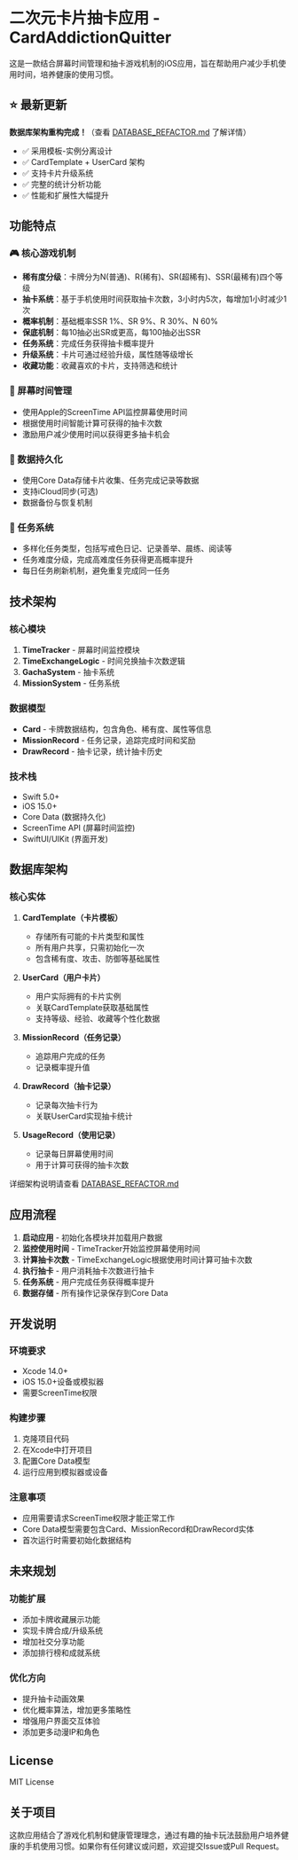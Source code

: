 # 二次元卡片抽卡应用 - CardAddictionQuitter

这是一款结合屏幕时间管理和抽卡游戏机制的iOS应用，旨在帮助用户减少手机使用时间，培养健康的使用习惯。

## ⭐ 最新更新

**数据库架构重构完成！**（查看 [DATABASE_REFACTOR.md](DATABASE_REFACTOR.md) 了解详情）
- ✅ 采用模板-实例分离设计
- ✅ CardTemplate + UserCard 架构
- ✅ 支持卡片升级系统
- ✅ 完整的统计分析功能
- ✅ 性能和扩展性大幅提升

## 功能特点

### 🎮 核心游戏机制
- **稀有度分级**：卡牌分为N(普通)、R(稀有)、SR(超稀有)、SSR(最稀有)四个等级
- **抽卡系统**：基于手机使用时间获取抽卡次数，3小时内5次，每增加1小时减少1次
- **概率机制**：基础概率SSR 1%、SR 9%、R 30%、N 60%
- **保底机制**：每10抽必出SR或更高，每100抽必出SSR
- **任务系统**：完成任务获得抽卡概率提升
- **升级系统**：卡片可通过经验升级，属性随等级增长
- **收藏功能**：收藏喜欢的卡片，支持筛选和统计

### 📱 屏幕时间管理
- 使用Apple的ScreenTime API监控屏幕使用时间
- 根据使用时间智能计算可获得的抽卡次数
- 激励用户减少使用时间以获得更多抽卡机会

### 💾 数据持久化
- 使用Core Data存储卡片收集、任务完成记录等数据
- 支持iCloud同步(可选)
- 数据备份与恢复机制

### 🎯 任务系统
- 多样化任务类型，包括写戒色日记、记录善举、晨练、阅读等
- 任务难度分级，完成高难度任务获得更高概率提升
- 每日任务刷新机制，避免重复完成同一任务

## 技术架构

### 核心模块
1. **TimeTracker** - 屏幕时间监控模块
2. **TimeExchangeLogic** - 时间兑换抽卡次数逻辑
3. **GachaSystem** - 抽卡系统
4. **MissionSystem** - 任务系统

### 数据模型
- **Card** - 卡牌数据结构，包含角色、稀有度、属性等信息
- **MissionRecord** - 任务记录，追踪完成时间和奖励
- **DrawRecord** - 抽卡记录，统计抽卡历史

### 技术栈
- Swift 5.0+
- iOS 15.0+
- Core Data (数据持久化)
- ScreenTime API (屏幕时间监控)
- SwiftUI/UIKit (界面开发)

## 数据库架构

### 核心实体

1. **CardTemplate（卡片模板）**
   - 存储所有可能的卡片类型和属性
   - 所有用户共享，只需初始化一次
   - 包含稀有度、攻击、防御等基础属性

2. **UserCard（用户卡片）**
   - 用户实际拥有的卡片实例
   - 关联CardTemplate获取基础属性
   - 支持等级、经验、收藏等个性化数据

3. **MissionRecord（任务记录）**
   - 追踪用户完成的任务
   - 记录概率提升值

4. **DrawRecord（抽卡记录）**
   - 记录每次抽卡行为
   - 关联UserCard实现抽卡统计

5. **UsageRecord（使用记录）**
   - 记录每日屏幕使用时间
   - 用于计算可获得的抽卡次数

详细架构说明请查看 [DATABASE_REFACTOR.md](DATABASE_REFACTOR.md)

## 应用流程

1. **启动应用** - 初始化各模块并加载用户数据
2. **监控使用时间** - TimeTracker开始监控屏幕使用时间
3. **计算抽卡次数** - TimeExchangeLogic根据使用时间计算可抽卡次数
4. **执行抽卡** - 用户消耗抽卡次数进行抽卡
5. **任务系统** - 用户完成任务获得概率提升
6. **数据存储** - 所有操作记录保存到Core Data

## 开发说明

### 环境要求
- Xcode 14.0+
- iOS 15.0+设备或模拟器
- 需要ScreenTime权限

### 构建步骤
1. 克隆项目代码
2. 在Xcode中打开项目
3. 配置Core Data模型
4. 运行应用到模拟器或设备

### 注意事项
- 应用需要请求ScreenTime权限才能正常工作
- Core Data模型需要包含Card、MissionRecord和DrawRecord实体
- 首次运行时需要初始化数据结构

## 未来规划

### 功能扩展
- 添加卡牌收藏展示功能
- 实现卡牌合成/升级系统
- 增加社交分享功能
- 添加排行榜和成就系统

### 优化方向
- 提升抽卡动画效果
- 优化概率算法，增加更多策略性
- 增强用户界面交互体验
- 添加更多动漫IP和角色

## License

MIT License

## 关于项目

这款应用结合了游戏化机制和健康管理理念，通过有趣的抽卡玩法鼓励用户培养健康的手机使用习惯。如果你有任何建议或问题，欢迎提交Issue或Pull Request。